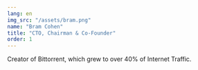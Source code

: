 ```yaml
---
lang: en
img_src: "/assets/bram.png"
name: "Bram Cohen"
title: "CTO, Chairman & Co-Founder"
order: 1
---
```


Creator of Bittorrent, which grew to over 40% of Internet Traffic.